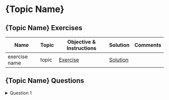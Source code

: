 # {Topic Name}

## {Topic Name} Exercises

|Name|Topic|Objective & Instructions|Solution|Comments|
|--------|--------|------|----|----|
| exercise name | topic | [Exercise](exercises/exercise-name/exercise.md) | [Solution](exercises/exercise-name/solution.md) | |

## {Topic Name} Questions

<details>
<summary>Question 1</summary>
<br>
<b>Answer</b>
</details>

